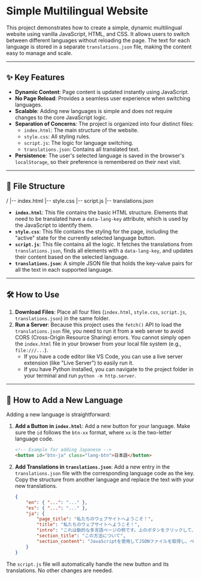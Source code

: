 # Simple Multilingual Website

This project demonstrates how to create a simple, dynamic multilingual website using vanilla JavaScript, HTML, and CSS. It allows users to switch between different languages without reloading the page. The text for each language is stored in a separate `translations.json` file, making the content easy to manage and scale.

---
## ✨ Key Features

* **Dynamic Content**: Page content is updated instantly using JavaScript.
* **No Page Reload**: Provides a seamless user experience when switching languages.
* **Scalable**: Adding new languages is simple and does not require changes to the core JavaScript logic.
* **Separation of Concerns**: The project is organized into four distinct files:
    * `index.html`: The main structure of the website.
    * `style.css`: All styling rules.
    * `script.js`: The logic for language switching.
    * `translations.json`: Contains all translated text.
* **Persistence**: The user's selected language is saved in the browser's `localStorage`, so their preference is remembered on their next visit.

---
## 📁 File Structure
/
|-- index.html
|-- style.css
|-- script.js
|-- translations.json
   * **`index.html`**: This file contains the basic HTML structure. Elements that need to be translated have a `data-lang-key` attribute, which is used by the JavaScript to identify them.
   * **`style.css`**: This file contains the styling for the page, including the "active" state for the currently selected language button.
   * **`script.js`**: This file contains all the logic. It fetches the translations from `translations.json`, finds all elements with a `data-lang-key`, and updates their content based on the selected language.
   * **`translations.json`**: A simple JSON file that holds the key-value pairs for all the text in each supported language.

---
## 🛠️ How to Use

1.  **Download Files**: Place all four files (`index.html`, `style.css`, `script.js`, `translations.json`) in the same folder.
2.  **Run a Server**: Because this project uses the `fetch()` API to load the `translations.json` file, you need to run it from a web server to avoid CORS (Cross-Origin Resource Sharing) errors. You cannot simply open the `index.html` file in your browser from your local file system (e.g., `file:///...`).
    * If you have a code editor like VS Code, you can use a live server extension (like "Live Server") to easily run it.
    * If you have Python installed, you can navigate to the project folder in your terminal and run `python -m http.server`.

---
## 🚀 How to Add a New Language

Adding a new language is straightforward:

1.  **Add a Button in `index.html`**:
    Add a new button for your language. Make sure the `id` follows the `btn-xx` format, where `xx` is the two-letter language code.

    ```html
    <!-- Example for adding Japanese -->
    <button id="btn-ja" class="lang-btn">日本語</button>
    ```

2.  **Add Translations in `translations.json`**:
    Add a new entry in the `translations.json` file with the corresponding language code as the key. Copy the structure from another language and replace the text with your new translations.

    ```json
    {
        "en": { "...": "..." },
        "es": { "...": "..." },
        "ja": {
            "page_title": "私たちのウェブサイトへようこそ！",
            "title": "私たちのウェブサイトへようこそ！",
            "intro": "これは動的な多言語ページの例です。上のボタンをクリックして、リロードせずに言語を切り替えます。",
            "section_title": "この方法について",
            "section_content": "JavaScriptを使用してJSONファイルを取得し、ページを翻訳します。これは効率的で、整理されており、保守が容易です。"
        }
    }
    ```

The `script.js` file will automatically handle the new button and its translations. No other changes are needed.
